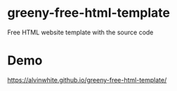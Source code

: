 # greeny-free-html-template
Free HTML website template with the source code 

# Demo 
https://alvinwhite.github.io/greeny-free-html-template/
